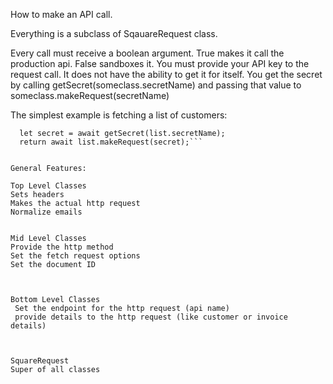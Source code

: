 How to make an API call.

Everything is a subclass of SqauareRequest class. 

Every call must receive a boolean argument. True makes it call the production api. False sandboxes it.
You must provide your API key to the request call. It does not have  the ability to get it for itself.
You get the secret by calling getSecret(someclass.secretName) 
and passing that value to someclass.makeRequest(secretName)


The simplest example is fetching a list of customers:
```let list = new CustomerList(false)
  let secret = await getSecret(list.secretName);
  return await list.makeRequest(secret);```


General Features:

Top Level Classes
Sets headers
Makes the actual http request
Normalize emails


Mid Level Classes
Provide the http method
Set the fetch request options
Set the document ID 



Bottom Level Classes
 Set the endpoint for the http request (api name)
 provide details to the http request (like customer or invoice details)



SquareRequest
Super of all classes

